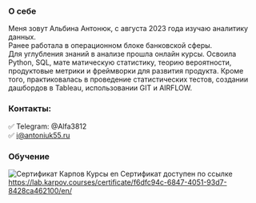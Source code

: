 ### О себе
Меня зовут Альбина Антонюк, с августа 2023 года изучаю аналитику данных.     
Ранее работала в операционном блоке банковской сферы.  
Для углубления знаний в анализе прошла онлайн курсы. Освоила Python, SQL, мате
матическую статистику, теорию вероятности, продуктовые метрики и фреймворки для развития продукта. Кроме того, практиковалась в проведение статистических тестов, создании дашбордов в Tableau, использовании GIT и AIRFLOW.

### Контакты:
:white_check_mark: Telegram: @Alfa3812  
:white_check_mark: i@antoniuk55.ru

### Обучение
![Сертификат Карпов Курсы en](https://github.com/Albina20/Albina20/assets/59622108/b5d49d68-dd9d-47b7-8254-28a5687c51eb)
Сертификат доступен по ссылке https://lab.karpov.courses/certificate/f6dfc94c-6847-4051-93d7-8428ca462100/en/


